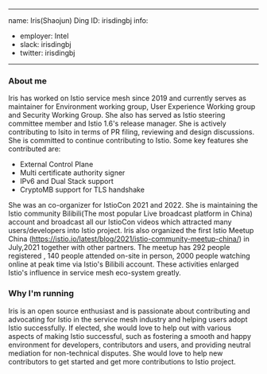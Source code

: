-------------------------------------------------------------
name: Iris(Shaojun) Ding
ID: irisdingbj
info:
  - employer: Intel
  - slack: irisdingbj
  - twitter: irisdingbj
-------------------------------------------------------------

### About me

Iris has worked on Istio service mesh since 2019 and currently serves as maintainer for Environment working group, User Experience Working group and Security Working Group. She also has served as Istio steering committee member and Istio 1.6's release manager. She is actively contributing to Isito in terms of PR filing, reviewing and design discussions. She is committed to continue contributing to Istio. Some key features she contributed are:

- External Control Plane
- Multi certificate authority signer
- IPv6 and Dual Stack support
- CryptoMB support for TLS handshake

She was an co-organizer for IstioCon 2021 and 2022. She is maintaining the Istio community Bilibili(The most popular Live broadcast platform in China) account and broadcast all our IstioCon videos which attracted many users/developers into Istio project. Iris also organized the first Istio Meetup China (https://istio.io/latest/blog/2021/istio-community-meetup-china/) in July,2021 together with other partners. The meetup has 292 people registered , 140 people attended on-site in person, 2000 people watching online at peak time via Istio's Bilibili account. These activities enlarged Istio's influence in service mesh eco-system greatly.

### Why I'm running

Iris is an open source enthusiast and is passionate about contributing and advocating for Istio in the service mesh industry and helping users adopt Istio successfully. If elected, she would love to help out with various aspects of making Istio successful, such as fostering a smooth and happy environment for developers, contributors and users, and providing neutral mediation for non-technical disputes. She would love to help new contributors to get started and get more contributions to Istio project. 


